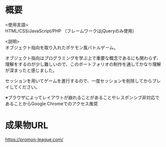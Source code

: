 # 概要
<使用言語>  
HTML/CSS/JavaScript/PHP
（フレームワークはjQueryのみ使用）

<説明>  
オブジェクト指向を取り入れたポケモン風バトルゲーム。

オブジェクト指向はプログラミングを学ぶ上で重要な概念であるにも関わらず、理解をするのが少し難しいので、このポートフォリオの制作を通してかなり理解が深まったと感じました。

セッションを用いてゲームを進行するので、一度セッションを削除してからプレイしてください。

※ブラウザによってレイアウトが崩れることがあることやレスポンシブ非対応であることからGoogle Chromeでのアクセス推奨

# 成果物URL
https://promon-league.com/

